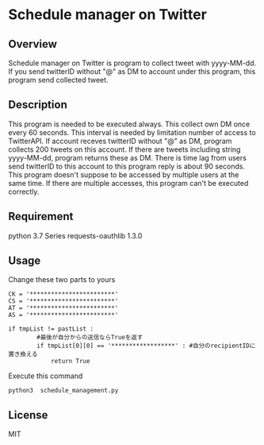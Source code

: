 # Schedule manager on Twitter

## Overview
Schedule manager on Twitter is program to collect tweet with yyyy-MM-dd. If you send twitterID without  "@"  as DM to account under this program, 
this program send collected tweet.

## Description
This program is needed to be executed always. This collect own DM once every 60 seconds. 
This interval is needed by limitation number of access to TwitterAPI. If account receves twitterID without "@" as DM, program collects 200 tweets on this account. 
If there are tweets including string yyyy-MM-dd, program returns these as DM. 
There is time lag from users send twitterID to this account to this program reply is about 90 seconds.
This program doesn't  suppose to be accessed by multiple users at the same time. If there are multiple accesses, this program can't be executed correctly.

## Requirement
python 3.7 Series
requests-oauthlib 1.3.0

## Usage
Change these two parts to yours
```
CK = '************************'
CS = '************************'
AT = '************************'
AS = '************************'
```
```
if tmpList != pastList :
        #最後が自分からの送信ならTrueを返す
        if tmpList[0][0] == '******************' : #自分のrecipientIDに置き換える
            return True
```
Execute this command
```
python3  schedule_management.py
```
## License
MIT
